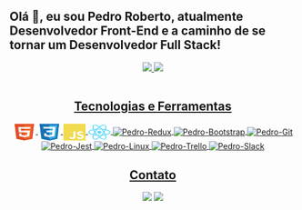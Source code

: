 ## Olá 👋, eu sou Pedro Roberto, atualmente Desenvolvedor Front-End e a caminho de se tornar um Desenvolvedor Full Stack!

<div align="center">
  <a href="https://github.com/pedrorbm">
  <img width="49%" heigth="180em" src="https://github-readme-stats.vercel.app/api?username=pedrorbm&show_icons=true&theme=tokyonight&include_all_commits=true" />
  <img width="41%" heigth="180em" src="https://github-readme-stats.vercel.app/api/top-langs/?username=pedrorbm&layout=compact&theme=tokyonight" />
</div>

<div style="display: inline_block" align="center"><br>
  <h2>Tecnologias e Ferramentas</h2>
  <img align="center" alt="Pedro-HTML" height="30" width="40" src="https://raw.githubusercontent.com/devicons/devicon/master/icons/html5/html5-original.svg">
  <img align="center" alt="Pedro-CSS" height="30" width="40" src="https://raw.githubusercontent.com/devicons/devicon/master/icons/css3/css3-original.svg">
  <img align="center" alt="Pedro-JavaScript" height="30" width="40" src="https://raw.githubusercontent.com/devicons/devicon/master/icons/javascript/javascript-plain.svg">
  <img align="center" alt="Pedro-React" height="30" width="40" src="https://raw.githubusercontent.com/devicons/devicon/master/icons/react/react-original.svg">
  <img align="center" alt="Pedro-Redux" height="30" width="40" src="https://cdn.jsdelivr.net/gh/devicons/devicon/icons/redux/redux-original.svg" />
  <img align="center" alt="Pedro-Bootstrap" height="30" width="40" src="https://cdn.jsdelivr.net/gh/devicons/devicon/icons/bootstrap/bootstrap-original.svg">
  <img align="center" alt="Pedro-Git" height="30" width="40" src="https://cdn.jsdelivr.net/gh/devicons/devicon/icons/git/git-original.svg">
  <img align="center" alt="Pedro-Jest" height="30" width="40" src="https://cdn.jsdelivr.net/gh/devicons/devicon/icons/jest/jest-plain.svg" />
  <img align="center" alt="Pedro-Linux" height="30" width="40" src="https://cdn.jsdelivr.net/gh/devicons/devicon/icons/linux/linux-original.svg" />
  <img align="center" alt="Pedro-Trello" height="30" width="40" src="https://cdn.jsdelivr.net/gh/devicons/devicon/icons/trello/trello-plain.svg" />
  <img align="center" alt="Pedro-Slack" height="30" width="40" src="https://cdn.jsdelivr.net/gh/devicons/devicon/icons/slack/slack-original.svg" />
</div>
  
##

<div align="center"> 
  <h2>Contato</h2>
  <a href = "pedropwks@gmail.com"><img src="https://img.shields.io/badge/-Gmail-%23333?style=for-the-badge&logo=gmail&logoColor=white" target="_blank"></a>
  <a href="https://www.linkedin.com/in/pedrorobertodev" target="_blank"><img src="https://img.shields.io/badge/-LinkedIn-%230077B5?style=for-the-badge&logo=linkedin&logoColor=white" target="_blank"></a> 
</div>
